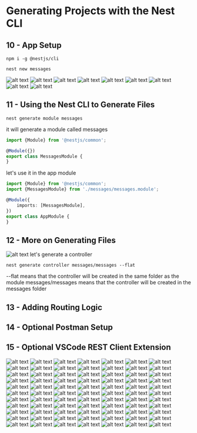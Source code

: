 # Generating Projects with the Nest CLI

## 10 - App Setup

```shell
npm i -g @nestjs/cli

nest new messages
```

![alt text](./Assets/images/set-01/14.png)
![alt text](./Assets/images/set-01/15.png)
![alt text](./Assets/images/set-01/16.png)
![alt text](./Assets/images/set-01/17.png)
![alt text](./Assets/images/set-01/18.png)
![alt text](./Assets/images/set-01/19.png)
![alt text](./Assets/images/set-01/20.png)
![alt text](./Assets/images/set-01/21.png)
![alt text](./Assets/images/set-01/22.png)

## 11 - Using the Nest CLI to Generate Files

```shell
nest generate module messages
```

it will generate a module called messages

```ts
import {Module} from '@nestjs/common';

@Module({})
export class MessagesModule {
}
```

let's use it in the app module

```ts
import {Module} from '@nestjs/common';
import {MessagesModule} from './messages/messages.module';

@Module({
    imports: [MessagesModule],
})
export class AppModule {
}
```

## 12 - More on Generating Files

![alt text](./Assets/images/set-01/23.png)
let's generate a controller

```shell
nest generate controller messages/messages --flat
```

--flat means that the controller will be created in the same folder as the module
messages/messages means that the controller will be created in the messages folder

## 13 - Adding Routing Logic

## 14 - Optional Postman Setup

## 15 - Optional VSCode REST Client Extension

![alt text](./Assets/images/set-01/24.png)
![alt text](./Assets/images/set-01/25.png)
![alt text](./Assets/images/set-01/26.png)
![alt text](./Assets/images/set-01/27.png)
![alt text](./Assets/images/set-01/28.png)
![alt text](./Assets/images/set-01/29.png)
![alt text](./Assets/images/set-01/30.png)
![alt text](./Assets/images/set-01/31.png)
![alt text](./Assets/images/set-01/32.png)
![alt text](./Assets/images/set-01/33.png)
![alt text](./Assets/images/set-01/34.png)
![alt text](./Assets/images/set-01/35.png)
![alt text](./Assets/images/set-01/36.png)
![alt text](./Assets/images/set-01/37.png)
![alt text](./Assets/images/set-01/38.png)
![alt text](./Assets/images/set-01/39.png)
![alt text](./Assets/images/set-01/40.png)
![alt text](./Assets/images/set-01/41.png)
![alt text](./Assets/images/set-01/42.png)
![alt text](./Assets/images/set-01/43.png)
![alt text](./Assets/images/set-01/44.png)
![alt text](./Assets/images/set-01/45.png)
![alt text](./Assets/images/set-01/46.png)
![alt text](./Assets/images/set-01/47.png)
![alt text](./Assets/images/set-01/48.png)
![alt text](./Assets/images/set-01/49.png)
![alt text](./Assets/images/set-01/50.png)
![alt text](./Assets/images/set-01/51.png)
![alt text](./Assets/images/set-01/52.png)
![alt text](./Assets/images/set-01/53.png)
![alt text](./Assets/images/set-01/54.png)
![alt text](./Assets/images/set-01/55.png)
![alt text](./Assets/images/set-01/56.png)
![alt text](./Assets/images/set-01/57.png)
![alt text](./Assets/images/set-01/58.png)
![alt text](./Assets/images/set-01/59.png)
![alt text](./Assets/images/set-01/60.png)
![alt text](./Assets/images/set-01/61.png)
![alt text](./Assets/images/set-01/62.png)
![alt text](./Assets/images/set-01/63.png)
![alt text](./Assets/images/set-01/64.png)
![alt text](./Assets/images/set-01/65.png)
![alt text](./Assets/images/set-01/66.png)
![alt text](./Assets/images/set-01/67.png)
![alt text](./Assets/images/set-01/68.png)
![alt text](./Assets/images/set-01/69.png)
![alt text](./Assets/images/set-01/70.png)
![alt text](./Assets/images/set-01/71.png)
![alt text](./Assets/images/set-01/72.png)
![alt text](./Assets/images/set-01/73.png)
![alt text](./Assets/images/set-01/74.png)
![alt text](./Assets/images/set-01/75.png)
![alt text](./Assets/images/set-01/76.png)
![alt text](./Assets/images/set-01/77.png)
![alt text](./Assets/images/set-01/78.png)
![alt text](./Assets/images/set-01/79.png)
![alt text](./Assets/images/set-01/80.png)
![alt text](./Assets/images/set-01/81.png)
![alt text](./Assets/images/set-01/82.png)
![alt text](./Assets/images/set-01/83.png)
![alt text](./Assets/images/set-01/84.png)
![alt text](./Assets/images/set-01/85.png)
![alt text](./Assets/images/set-01/86.png)
![alt text](./Assets/images/set-01/87.png)
![alt text](./Assets/images/set-01/88.png)
![alt text](./Assets/images/set-01/89.png)
![alt text](./Assets/images/set-01/90.png)
![alt text](./Assets/images/set-01/91.png)
![alt text](./Assets/images/set-01/92.png)
![alt text](./Assets/images/set-01/93.png)
![alt text](./Assets/images/set-01/94.png)
![alt text](./Assets/images/set-01/95.png)
![alt text](./Assets/images/set-01/96.png)
![alt text](./Assets/images/set-01/97.png)
![alt text](./Assets/images/set-01/98.png)
![alt text](./Assets/images/set-01/99.png)
![alt text](./Assets/images/set-01/100.png)